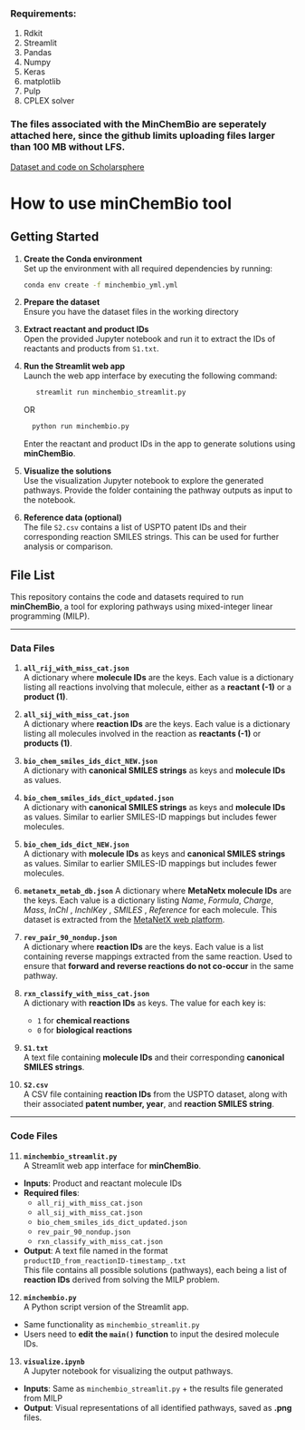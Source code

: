 ### Requirements: 

1. Rdkit
2. Streamlit
3. Pandas
4. Numpy
5. Keras
6. matplotlib
7. Pulp
8. CPLEX solver
    

### The files associated with the MinChemBio are seperately attached here, since the github limits uploading files larger than 100 MB without LFS.
[Dataset and code on Scholarsphere](https://scholarsphere.psu.edu/resources/28575451-cb5a-47db-a9e9-d42c984b9ddc)


# How to use minChemBio tool


## Getting Started

1. **Create the Conda environment**  
   Set up the environment with all required dependencies by running:
   ```bash
   conda env create -f minchembio_yml.yml
   ```

2. **Prepare the dataset**  
   Ensure you have the dataset files in the working directory

3. **Extract reactant and product IDs**  
   Open the provided Jupyter notebook and run it to extract the IDs of reactants and products from `S1.txt`.

4. **Run the Streamlit web app**  
   Launch the web app interface by executing the following command:
   ```bash
      streamlit run minchembio_streamlit.py
   ```
   OR

    ```bash
      python run minchembio.py
   ```
   Enter the reactant and product IDs in the app to generate solutions using **minChemBio**.

6. **Visualize the solutions**  
   Use the visualization Jupyter notebook to explore the generated pathways. Provide the folder containing the pathway outputs as input to the notebook.

7. **Reference data (optional)**  
   The file `S2.csv` contains a list of USPTO patent IDs and their corresponding reaction SMILES strings. This can be used for further analysis or comparison.



## File List

This repository contains the code and datasets required to run **minChemBio**, a tool for exploring pathways using mixed-integer linear programming (MILP).

---

### Data Files

1. **`all_rij_with_miss_cat.json`**  
   A dictionary where **molecule IDs** are the keys. Each value is a dictionary listing all reactions involving that molecule, either as a **reactant (-1)** or a **product (1)**.

2. **`all_sij_with_miss_cat.json`**  
   A dictionary where **reaction IDs** are the keys. Each value is a dictionary listing all molecules involved in the reaction as **reactants (-1)** or **products (1)**.

3. **`bio_chem_smiles_ids_dict_NEW.json`**  
   A dictionary with **canonical SMILES strings** as keys and **molecule IDs** as values.

4. **`bio_chem_smiles_ids_dict_updated.json`**  
   A dictionary with **canonical SMILES strings** as keys and **molecule IDs** as values. Similar to earlier SMILES-ID mappings but includes fewer molecules.

5. **`bio_chem_ids_dict_NEW.json`**  
   A dictionary with **molecule IDs** as keys and **canonical SMILES strings** as values. Similar to earlier SMILES-ID mappings but includes fewer molecules.

6. **`metanetx_metab_db.json`** 
   A dictionary where **MetaNetx molecule  IDs** are the keys. Each value is a dictionary listing _Name_, _Formula_, _Charge_, _Mass_, _InChI_ , _InchIKey_ , _SMILES_ , _Reference_ for each molecule.
   This dataset is extracted from the [MetaNetX web platform](https://www.metanetx.org/mnxdoc/mnxref.html).

7. **`rev_pair_90_nondup.json`**  
   A dictionary where **reaction IDs** are the keys. Each value is a list containing reverse mappings extracted from the same reaction. Used to ensure that **forward and reverse reactions do not co-occur** in the same pathway.

8. **`rxn_classify_with_miss_cat.json`**  
   A dictionary with **reaction IDs** as keys. The value for each key is:
   - `1` for **chemical reactions**
   - `0` for **biological reactions**

9. **`S1.txt`**  
   A text file containing **molecule IDs** and their corresponding **canonical SMILES strings**.

10. **`S2.csv`**  
   A CSV file containing **reaction IDs** from the USPTO dataset, along with their associated **patent number, year**, and **reaction SMILES string**.

---

### Code Files

11. **`minchembio_streamlit.py`**  
   A Streamlit web app interface for **minChemBio**.  
   - **Inputs**: Product and reactant molecule IDs  
   - **Required files**:  
     - `all_rij_with_miss_cat.json`  
     - `all_sij_with_miss_cat.json`  
     - `bio_chem_smiles_ids_dict_updated.json`  
     - `rev_pair_90_nondup.json`  
     - `rxn_classify_with_miss_cat.json`  
   - **Output**: A text file named in the format  
     `productID_from_reactionID-timestamp_.txt`  
     This file contains all possible solutions (pathways), each being a list of **reaction IDs** derived from solving the MILP problem.

12. **`minchembio.py`**  
   A Python script version of the Streamlit app.  
   - Same functionality as `minchembio_streamlit.py`  
   - Users need to **edit the `main()` function** to input the desired molecule IDs.

13. **`visualize.ipynb`**  
   A Jupyter notebook for visualizing the output pathways.  
   - **Inputs**: Same as `minchembio_streamlit.py` + the results file generated from MILP  
   - **Output**: Visual representations of all identified pathways, saved as **.png** files.



